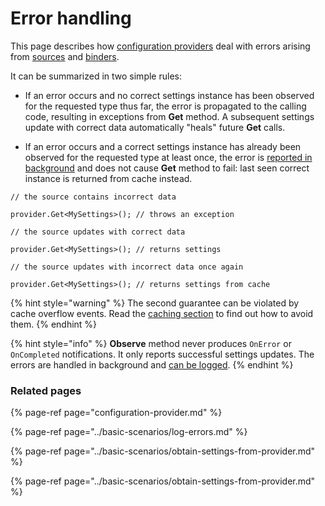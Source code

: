 # Error handling

This page describes how [configuration providers](configuration-provider.md) deal with errors arising from [sources](configuration-sources.md) and [binders](../binding/).

It can be summarized in two simple rules:

* If an error occurs and no correct settings instance has been observed for the requested type thus far, the error is propagated to the calling code, resulting in exceptions from **Get** method. A subsequent settings update with correct data automatically "heals" future **Get** calls.  

* If an error occurs and a correct settings instance has already been observed for the requested type at least once, the error is [reported in background](../basic-scenarios/log-errors.md) and does not cause **Get** method to fail: last seen correct instance is returned from cache instead.

```text
// the source contains incorrect data

provider.Get<MySettings>(); // throws an exception

// the source updates with correct data

provider.Get<MySettings>(); // returns settings

// the source updates with incorrect data once again

provider.Get<MySettings>(); // returns settings from cache
```

{% hint style="warning" %}
The second guarantee can be violated by cache overflow events. Read the [caching section](caching-and-performance.md) to find out how to avoid them.
{% endhint %}

{% hint style="info" %}
**Observe** method never produces `OnError` or `OnCompleted` notifications. It only reports successful settings updates. The errors are handled in background and [can be logged](../basic-scenarios/log-errors.md).
{% endhint %}

### Related pages

{% page-ref page="configuration-provider.md" %}

{% page-ref page="../basic-scenarios/log-errors.md" %}

{% page-ref page="../basic-scenarios/obtain-settings-from-provider.md" %}

{% page-ref page="../basic-scenarios/obtain-settings-from-provider.md" %}



